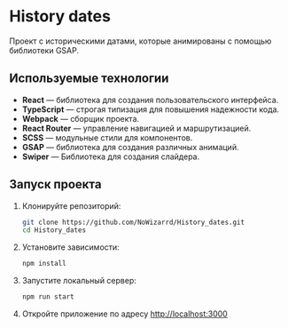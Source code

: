 # History dates
Проект с историческими датами, которые анимированы с помощью библиотеки GSAP.

## Используемые технологии

- **React** — библиотека для создания пользовательского интерфейса.
- **TypeScript** — строгая типизация для повышения надежности кода.
- **Webpack** — сборщик проекта.
- **React Router** — управление навигацией и маршрутизацией.
- **SCSS** — модульные стили для компонентов.
- **GSAP** — библиотека для создания различных анимаций.
- **Swiper** — Библиотека для создания слайдера.

## Запуск проекта

1. Клонируйте репозиторий:
   ```bash
   git clone https://github.com/NoWizarrd/History_dates.git
   cd History_dates
   ```
2. Установите зависимости:
   ```bash
   npm install
   ```
3. Запустите локальный сервер:
   ```bash
   npm run start
   ```
4. Откройте приложение по адресу [http://localhost:3000](http://localhost:3000)
